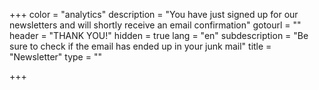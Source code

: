 +++
color = "analytics"
description = "You have just signed up for our newsletters and will shortly receive an email confirmation"
gotourl = ""
header = "THANK YOU!"
hidden = true
lang = "en"
subdescription = "Be sure to check if the email has ended up in your junk mail"
title = "Newsletter"
type = ""

+++

